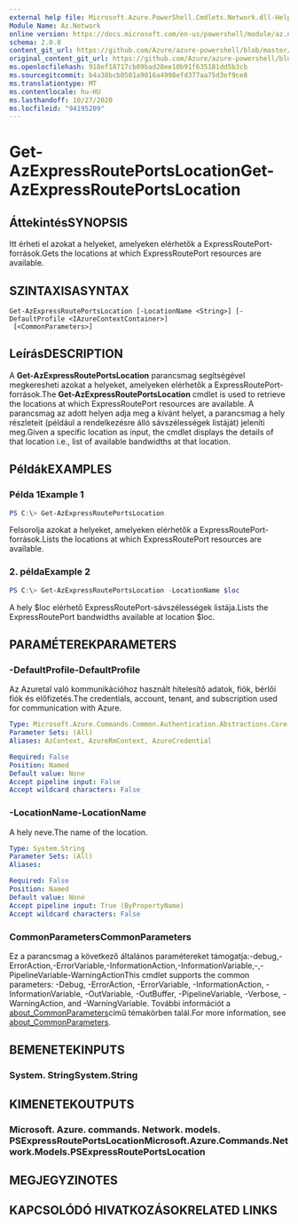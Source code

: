 ```yaml
---
external help file: Microsoft.Azure.PowerShell.Cmdlets.Network.dll-Help.xml
Module Name: Az.Network
online version: https://docs.microsoft.com/en-us/powershell/module/az.network/get-azexpressrouteportslocation
schema: 2.0.0
content_git_url: https://github.com/Azure/azure-powershell/blob/master/src/Network/Network/help/Get-AzExpressRoutePortsLocation.md
original_content_git_url: https://github.com/Azure/azure-powershell/blob/master/src/Network/Network/help/Get-AzExpressRoutePortsLocation.md
ms.openlocfilehash: 918ef18717cb09bad28ee10b91f635181dd5b3cb
ms.sourcegitcommit: b4a38bcb0501a9016a4998efd377aa75d3ef9ce8
ms.translationtype: MT
ms.contentlocale: hu-HU
ms.lasthandoff: 10/27/2020
ms.locfileid: "94195209"
---
```

# <span data-ttu-id="4dba3-101">Get-AzExpressRoutePortsLocation</span><span class="sxs-lookup"><span data-stu-id="4dba3-101">Get-AzExpressRoutePortsLocation</span></span>

## <span data-ttu-id="4dba3-102">Áttekintés</span><span class="sxs-lookup"><span data-stu-id="4dba3-102">SYNOPSIS</span></span>
<span data-ttu-id="4dba3-103">Itt érheti el azokat a helyeket, amelyeken elérhetők a ExpressRoutePort-források.</span><span class="sxs-lookup"><span data-stu-id="4dba3-103">Gets the locations at which ExpressRoutePort resources are available.</span></span>

## <span data-ttu-id="4dba3-104">SZINTAXISA</span><span class="sxs-lookup"><span data-stu-id="4dba3-104">SYNTAX</span></span>

```
Get-AzExpressRoutePortsLocation [-LocationName <String>] [-DefaultProfile <IAzureContextContainer>]
 [<CommonParameters>]
```

## <span data-ttu-id="4dba3-105">Leírás</span><span class="sxs-lookup"><span data-stu-id="4dba3-105">DESCRIPTION</span></span>
<span data-ttu-id="4dba3-106">A **Get-AzExpressRoutePortsLocation** parancsmag segítségével megkeresheti azokat a helyeket, amelyeken elérhetők a ExpressRoutePort-források.</span><span class="sxs-lookup"><span data-stu-id="4dba3-106">The **Get-AzExpressRoutePortsLocation** cmdlet is used to retrieve the locations at which ExpressRoutePort resources are available.</span></span> <span data-ttu-id="4dba3-107">A parancsmag az adott helyen adja meg a kívánt helyet, a parancsmag a hely részleteit (például a rendelkezésre álló sávszélességek listáját) jeleníti meg.</span><span class="sxs-lookup"><span data-stu-id="4dba3-107">Given a specific location as input, the cmdlet displays the details of that location i.e., list of available bandwidths at that location.</span></span>

## <span data-ttu-id="4dba3-108">Példák</span><span class="sxs-lookup"><span data-stu-id="4dba3-108">EXAMPLES</span></span>

### <span data-ttu-id="4dba3-109">Példa 1</span><span class="sxs-lookup"><span data-stu-id="4dba3-109">Example 1</span></span>
```powershell
PS C:\> Get-AzExpressRoutePortsLocation
```

<span data-ttu-id="4dba3-110">Felsorolja azokat a helyeket, amelyeken elérhetők a ExpressRoutePort-források.</span><span class="sxs-lookup"><span data-stu-id="4dba3-110">Lists the locations at which ExpressRoutePort resources are available.</span></span>

### <span data-ttu-id="4dba3-111">2. példa</span><span class="sxs-lookup"><span data-stu-id="4dba3-111">Example 2</span></span>
```powershell
PS C:\> Get-AzExpressRoutePortsLocation -LocationName $loc
```

<span data-ttu-id="4dba3-112">A hely $loc elérhető ExpressRoutePort-sávszélességek listája.</span><span class="sxs-lookup"><span data-stu-id="4dba3-112">Lists the ExpressRoutePort bandwidths available at location $loc.</span></span>

## <span data-ttu-id="4dba3-113">PARAMÉTEREK</span><span class="sxs-lookup"><span data-stu-id="4dba3-113">PARAMETERS</span></span>

### <span data-ttu-id="4dba3-114">-DefaultProfile</span><span class="sxs-lookup"><span data-stu-id="4dba3-114">-DefaultProfile</span></span>
<span data-ttu-id="4dba3-115">Az Azuretal való kommunikációhoz használt hitelesítő adatok, fiók, bérlői fiók és előfizetés.</span><span class="sxs-lookup"><span data-stu-id="4dba3-115">The credentials, account, tenant, and subscription used for communication with Azure.</span></span>

```yaml
Type: Microsoft.Azure.Commands.Common.Authentication.Abstractions.Core.IAzureContextContainer
Parameter Sets: (All)
Aliases: AzContext, AzureRmContext, AzureCredential

Required: False
Position: Named
Default value: None
Accept pipeline input: False
Accept wildcard characters: False
```

### <span data-ttu-id="4dba3-116">-LocationName</span><span class="sxs-lookup"><span data-stu-id="4dba3-116">-LocationName</span></span>
<span data-ttu-id="4dba3-117">A hely neve.</span><span class="sxs-lookup"><span data-stu-id="4dba3-117">The name of the location.</span></span>

```yaml
Type: System.String
Parameter Sets: (All)
Aliases:

Required: False
Position: Named
Default value: None
Accept pipeline input: True (ByPropertyName)
Accept wildcard characters: False
```

### <span data-ttu-id="4dba3-118">CommonParameters</span><span class="sxs-lookup"><span data-stu-id="4dba3-118">CommonParameters</span></span>
<span data-ttu-id="4dba3-119">Ez a parancsmag a következő általános paramétereket támogatja:-debug,-ErrorAction,-ErrorVariable,-InformationAction,-InformationVariable,-,-PipelineVariable-WarningAction</span><span class="sxs-lookup"><span data-stu-id="4dba3-119">This cmdlet supports the common parameters: -Debug, -ErrorAction, -ErrorVariable, -InformationAction, -InformationVariable, -OutVariable, -OutBuffer, -PipelineVariable, -Verbose, -WarningAction, and -WarningVariable.</span></span> <span data-ttu-id="4dba3-120">További információt a [about_CommonParameters](http://go.microsoft.com/fwlink/?LinkID=113216)című témakörben talál.</span><span class="sxs-lookup"><span data-stu-id="4dba3-120">For more information, see [about_CommonParameters](http://go.microsoft.com/fwlink/?LinkID=113216).</span></span>

## <span data-ttu-id="4dba3-121">BEMENETEK</span><span class="sxs-lookup"><span data-stu-id="4dba3-121">INPUTS</span></span>

### <span data-ttu-id="4dba3-122">System. String</span><span class="sxs-lookup"><span data-stu-id="4dba3-122">System.String</span></span>

## <span data-ttu-id="4dba3-123">KIMENETEK</span><span class="sxs-lookup"><span data-stu-id="4dba3-123">OUTPUTS</span></span>

### <span data-ttu-id="4dba3-124">Microsoft. Azure. commands. Network. models. PSExpressRoutePortsLocation</span><span class="sxs-lookup"><span data-stu-id="4dba3-124">Microsoft.Azure.Commands.Network.Models.PSExpressRoutePortsLocation</span></span>

## <span data-ttu-id="4dba3-125">MEGJEGYZI</span><span class="sxs-lookup"><span data-stu-id="4dba3-125">NOTES</span></span>

## <span data-ttu-id="4dba3-126">KAPCSOLÓDÓ HIVATKOZÁSOK</span><span class="sxs-lookup"><span data-stu-id="4dba3-126">RELATED LINKS</span></span>
